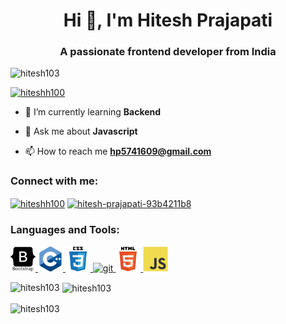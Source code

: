 
<h1 align="center">Hi 👋, I'm Hitesh Prajapati</h1>
<h3 align="center">A passionate frontend developer from India</h3>


<p align="left"> <img src="https://komarev.com/ghpvc/?username=hitesh103&label=Profile%20views&color=0e75b6&style=flat" alt="hitesh103" /> </p>

<p align="left"> <a href="https://twitter.com/hiteshh100" target="blank"><img src="https://img.shields.io/twitter/follow/hiteshh100?logo=twitter&style=for-the-badge" alt="hiteshh100" /></a> </p>

- 🌱 I’m currently learning **Backend**

- 💬 Ask me about **Javascript**

- 📫 How to reach me **hp5741609@gmail.com**

<h3 align="left">Connect with me:</h3>
<p align="left">
<a href="https://twitter.com/hiteshh100" target="blank"><img align="center" src="https://raw.githubusercontent.com/rahuldkjain/github-profile-readme-generator/master/src/images/icons/Social/twitter.svg" alt="hiteshh100" height="30" width="40" /></a>
<a href="https://linkedin.com/in/hitesh-prajapati-93b4211b8" target="blank"><img align="center" src="https://raw.githubusercontent.com/rahuldkjain/github-profile-readme-generator/master/src/images/icons/Social/linked-in-alt.svg" alt="hitesh-prajapati-93b4211b8" height="30" width="40" /></a>
</p>

<h3 align="left">Languages and Tools:</h3>
<p align="left"> <a href="https://getbootstrap.com" target="_blank" rel="noreferrer"> <img src="https://raw.githubusercontent.com/devicons/devicon/master/icons/bootstrap/bootstrap-plain-wordmark.svg" alt="bootstrap" width="40" height="40"/> </a> <a href="https://www.w3schools.com/cpp/" target="_blank" rel="noreferrer"> <img src="https://raw.githubusercontent.com/devicons/devicon/master/icons/cplusplus/cplusplus-original.svg" alt="cplusplus" width="40" height="40"/> </a> <a href="https://www.w3schools.com/css/" target="_blank" rel="noreferrer"> <img src="https://raw.githubusercontent.com/devicons/devicon/master/icons/css3/css3-original-wordmark.svg" alt="css3" width="40" height="40"/> </a> <a href="https://git-scm.com/" target="_blank" rel="noreferrer"> <img src="https://www.vectorlogo.zone/logos/git-scm/git-scm-icon.svg" alt="git" width="40" height="40"/> </a> <a href="https://www.w3.org/html/" target="_blank" rel="noreferrer"> <img src="https://raw.githubusercontent.com/devicons/devicon/master/icons/html5/html5-original-wordmark.svg" alt="html5" width="40" height="40"/> </a> <a href="https://developer.mozilla.org/en-US/docs/Web/JavaScript" target="_blank" rel="noreferrer"> <img src="https://raw.githubusercontent.com/devicons/devicon/master/icons/javascript/javascript-original.svg" alt="javascript" width="40" height="40"/> </a> </p>

<p><img align="left" src="https://github-readme-stats.vercel.app/api/top-langs?username=hitesh103&show_icons=true&locale=en&layout=compact" alt="hitesh103" /></p>

<p>&nbsp;<img align="center" src="https://github-readme-stats.vercel.app/api?username=hitesh103&show_icons=true&locale=en" alt="hitesh103" /></p>

<p><img align="center" src="https://github-readme-streak-stats.herokuapp.com/?user=hitesh103&" alt="hitesh103" /></p>
